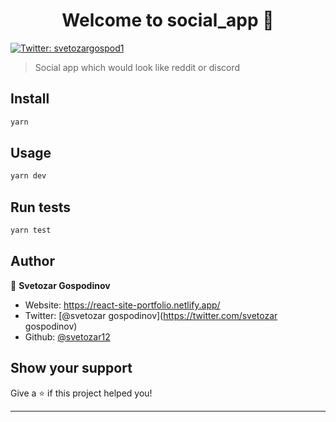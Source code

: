 <h1 align="center">Welcome to social_app 👋</h1>
<p>
  <a href="https://twitter.com/svetozargospod1" target="_blank">
    <img alt="Twitter: svetozargospod1" src="https://img.shields.io/twitter/follow/svetozargospod1.svg?style=social" />
  </a>
</p>

> Social app which would look like reddit or discord

## Install

```sh
yarn
```

## Usage

```sh
yarn dev
```

## Run tests

```sh
yarn test
```

## Author

👤 **Svetozar Gospodinov**

- Website: https://react-site-portfolio.netlify.app/
- Twitter: [@svetozar gospodinov](https://twitter.com/svetozar gospodinov)
- Github: [@svetozar12](https://github.com/svetozar12)

## Show your support

Give a ⭐️ if this project helped you!

---
